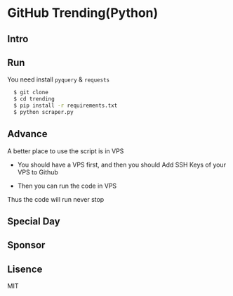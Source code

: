 # GitHub Trending(Python)


## Intro


## Run

You need install `pyquery` & `requests`

```bash
  $ git clone 
  $ cd trending
  $ pip install -r requirements.txt
  $ python scraper.py
```

## Advance

A better place to use the script is in VPS

* You should have a VPS first, and then you should Add SSH Keys of your VPS to Github

* Then you can run the code in VPS

Thus the code will run never stop

## Special Day



## Sponsor


## Lisence

MIT
